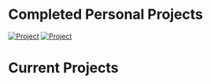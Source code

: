 <!-- other projects -->
# Completed Personal Projects
[![Project](https://img.shields.io/badge/Project-Air_Quality_API-green)](https://github.com/tarasermolenko/PersonalProjects/tree/main/AQIPythonCMDLineAssignment)
[![Project](https://img.shields.io/badge/Project-KnowledgeBase)](https://github.com/tarasermolenko/PersonalProjects/tree/main/KnowledgeBase)


<!-- current projects -->
# Current Projects


